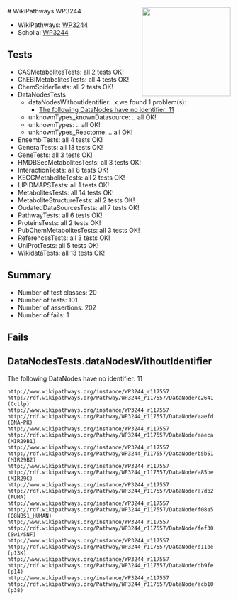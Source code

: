<img style="float: right; width: 200px" src="https://upload.wikimedia.org/wikipedia/commons/thumb/8/83/Wplogo_with_text_500.png/640px-Wplogo_with_text_500.png" />
# WikiPathways WP3244

* WikiPathways: [WP3244](https://new.wikipathways.org/pathways/WP3244)
* Scholia: [WP3244](https://scholia.toolforge.org/wikipathways/WP3244)
## Tests
* CASMetabolitesTests: all 2 tests OK!
* ChEBIMetabolitesTests: all 4 tests OK!
* ChemSpiderTests: all 2 tests OK!
* DataNodesTests
    * dataNodesWithoutIdentifier: .x we found 1 problem(s):
        * [The following DataNodes have no identifier: 11](#8792c491)
    * unknownTypes_knownDatasource: .. all OK!
    * unknownTypes: .. all OK!
    * unknownTypes_Reactome: .. all OK!
* EnsemblTests: all 4 tests OK!
* GeneralTests: all 13 tests OK!
* GeneTests: all 3 tests OK!
* HMDBSecMetabolitesTests: all 3 tests OK!
* InteractionTests: all 8 tests OK!
* KEGGMetaboliteTests: all 2 tests OK!
* LIPIDMAPSTests: all 1 tests OK!
* MetabolitesTests: all 14 tests OK!
* MetaboliteStructureTests: all 2 tests OK!
* OudatedDataSourcesTests: all 7 tests OK!
* PathwayTests: all 6 tests OK!
* ProteinsTests: all 2 tests OK!
* PubChemMetabolitesTests: all 3 tests OK!
* ReferencesTests: all 3 tests OK!
* UniProtTests: all 5 tests OK!
* WikidataTests: all 13 tests OK!


## Summary

* Number of test classes: 20
* Number of tests: 101
* Number of assertions: 202
* Number of fails: 1

## Fails

<a name="8792c491" />

## DataNodesTests.dataNodesWithoutIdentifier

The following DataNodes have no identifier: 11
```
http://www.wikipathways.org/instance/WP3244_r117557 http://rdf.wikipathways.org/Pathway/WP3244_r117557/DataNode/c2641 (Cctlp)
http://www.wikipathways.org/instance/WP3244_r117557 http://rdf.wikipathways.org/Pathway/WP3244_r117557/DataNode/aaefd (DNA-PK)
http://www.wikipathways.org/instance/WP3244_r117557 http://rdf.wikipathways.org/Pathway/WP3244_r117557/DataNode/eaeca (MIR29B1)
http://www.wikipathways.org/instance/WP3244_r117557 http://rdf.wikipathways.org/Pathway/WP3244_r117557/DataNode/b5b51 (MIR29B2)
http://www.wikipathways.org/instance/WP3244_r117557 http://rdf.wikipathways.org/Pathway/WP3244_r117557/DataNode/a85be (MIR29C)
http://www.wikipathways.org/instance/WP3244_r117557 http://rdf.wikipathways.org/Pathway/WP3244_r117557/DataNode/a7db2 (PUMA)
http://www.wikipathways.org/instance/WP3244_r117557 http://rdf.wikipathways.org/Pathway/WP3244_r117557/DataNode/f08a5 (Q8NBS1_HUMAN)
http://www.wikipathways.org/instance/WP3244_r117557 http://rdf.wikipathways.org/Pathway/WP3244_r117557/DataNode/fef30 (Swi/SNF)
http://www.wikipathways.org/instance/WP3244_r117557 http://rdf.wikipathways.org/Pathway/WP3244_r117557/DataNode/d11be (p13K)
http://www.wikipathways.org/instance/WP3244_r117557 http://rdf.wikipathways.org/Pathway/WP3244_r117557/DataNode/db9fe (p14)
http://www.wikipathways.org/instance/WP3244_r117557 http://rdf.wikipathways.org/Pathway/WP3244_r117557/DataNode/acb10 (p38)
```

